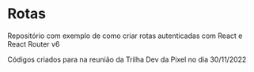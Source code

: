 # Rotas
Repositório com exemplo de como criar rotas autenticadas com React e React Router v6

Códigos criados para na reunião da Trilha Dev da Pixel no dia 30/11/2022